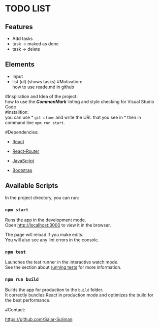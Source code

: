 # TODO LIST
## Features
- Add tasks
- task -> maked as done
- task -> delete

## Elements
- Input
- list (ul) (shows tasks)
#Motivation:<br>
how to use reade.md in github <br>


#Inspiration and Idea of the project:<br>
how to use the ***CommonMark*** linting and style checking for Visual Studio Code<br>
#installtion:<br/>
you can use * `git clone` and  write the URL that you see in  *
then in command line `npm run start`. 

#Dependencies:<br>
- [React](#React)
- [React-Router](#React-Router)
- [JavaScript](#JavaScript)

- [Bootstrap](#Bootstrap)
## Available Scripts

In the project directory, you can run:

### `npm start`

Runs the app in the development mode.<br>
Open [http://localhost:3000](http://localhost:3000) to view it in the browser.

The page will reload if you make edits.<br>
You will also see any lint errors in the console.

### `npm test`

Launches the test runner in the interactive watch mode.<br>
See the section about [running tests](#running-tests) for more information.

### `npm run build`

Builds the app for production to the `build` folder.<br>
It correctly bundles React in production mode and optimizes the build for the best performance.

#Contact:

https://github.com/Salar-Suliman
